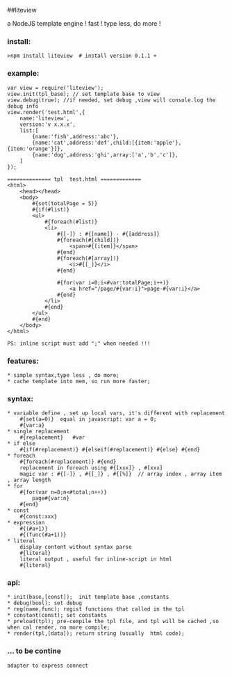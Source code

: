 ##liteview

a NodeJS template engine ! 
fast ! 
type less, do more !
### install:

    >npm install liteview  # install version 0.1.1 + 
    

### example:

    var view = require('liteview');
    view.init(tpl_base); // set template base to view
    view.debug(true); //if needed, set debug ,view will console.log the debug info
    view.render('test.html',{
        name:'liteview',
        version:'v x.x.x',
        list:[
            {name:'fish',address:'abc'},
            {name:'cat',address:'def',child:[{item:'apple'},{item:'orange'}]},
            {name:'dog',address:'ghi',array:['a','b','c']},
        ]
    });
    
    ============== tpl  test.html =============
    <html>
        <head></head>
        <body>
            #{set(totalPage = 5)}
            #{if(#list)}
            <ul>
                #{foreach(#list)}
                <li>
                    #{[-]} : #{[name]} - #{[address]}
                    #{foreach(#[child])}
                        <span>#{[item]}</span>
                    #{end}
                    #{foreach(#[array])}
                        <i>#{[_]}</i>
                    #{end}
                    
                    #{for(var i=0;i<#var:totalPage;i++)}
                        <a href="/page/#{var:i}">page-#{var:i}</a>
                    #{end}
                </li>
                #{end}
            </ul>
            #{end}
        </body>
    </html>
    
    PS: inline script must add ";" when needed !!!

### features:

    * simple syntax,type less , do more;
    * cache template into mem, so run more faster;

### syntax:
    * variable define , set up local vars, it's different with replacement
        #{set(a=0)}  equal in javascript: var a = 0;
        #{var:a}
    * single replacement
        #{replacement}   #var
    * if else
        #{if(#replacement)} #{elseif(#replacement)} #{else} #{end}
    * foreach
        #{foreach(#replacement)} #{end}
        replacement in foreach using #{[xxx]} , #[xxx]
        magic var : #{[-]} , #{[_]} , #{[%]}  // array index , array item , array length
    * for
        #{for(var n=0;n<#total;n++)}
            page#{var:n}
        #{end}
    * const
        #{const:xxx}
    * expression
        #{(#a+1)} 
        #{(func(#a+1))}
    * literal
        display content without syntax parse
        #{literal} 
        literal output , useful for inline-script in html
        #{literal}
### api:

    * init(base,[const]);  init template base ,constants
    * debug(bool); set debug
    * reg(name,func); regist functions that called in the tpl
    * constant(const); set constants
    * preload(tpl); pre-compile the tpl file, and tpl will be cached ,so when cal render, no more compile;
    * render(tpl,[data]); return string (usually  html code);

### ... to be contine
    
    adapter to express connect 

